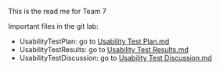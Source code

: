 
This is the read me for Team 7


Important files in the git lab:
* UsabilityTestPlan: go to [Usability Test Plan.md](https://gitlab.ecs.vuw.ac.nz/course-work/swen303/2024/project1/t7/swen303-part2/-/blob/main/Usability%20Test%20Plan.md?ref_type=heads)
* UsabilityTestResults: go to [Usability Test Results.md](https://gitlab.ecs.vuw.ac.nz/course-work/swen303/2024/project1/t7/swen303-part2/-/blob/main/Usability%20Test%20Results.md?ref_type=heads)
* UsabilityTestDiscussion: go to [Usability Test Discussion.md](https://gitlab.ecs.vuw.ac.nz/course-work/swen303/2024/project1/t7/swen303-part2/-/blob/main/Usability%20Test%20Discussion.md?ref_type=heads)



